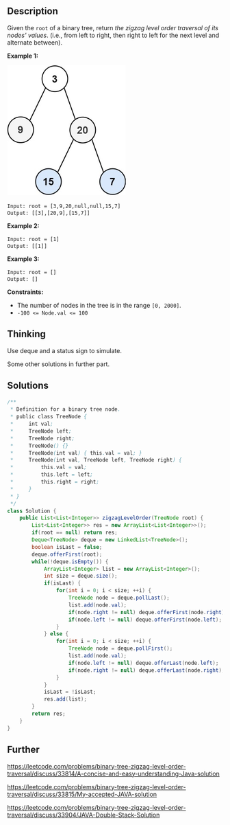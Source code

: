 ## Description

Given the `root` of a binary tree, return *the zigzag level order traversal of its nodes' values*. (i.e., from left to right, then right to left for the next level and alternate between).

 

**Example 1:**

![img](../Resources/Images/No.103-Binary_Tree_Zigzag_Level_Order_Traversal/tree1.jpg)

```
Input: root = [3,9,20,null,null,15,7]
Output: [[3],[20,9],[15,7]]
```

**Example 2:**

```
Input: root = [1]
Output: [[1]]
```

**Example 3:**

```
Input: root = []
Output: []
```

 

**Constraints:**

- The number of nodes in the tree is in the range `[0, 2000]`.
- `-100 <= Node.val <= 100`

## Thinking

Use deque and a status sign to simulate.

Some other solutions in further part.

## Solutions

~~~java
/**
 * Definition for a binary tree node.
 * public class TreeNode {
 *     int val;
 *     TreeNode left;
 *     TreeNode right;
 *     TreeNode() {}
 *     TreeNode(int val) { this.val = val; }
 *     TreeNode(int val, TreeNode left, TreeNode right) {
 *         this.val = val;
 *         this.left = left;
 *         this.right = right;
 *     }
 * }
 */
class Solution {
    public List<List<Integer>> zigzagLevelOrder(TreeNode root) {
        List<List<Integer>> res = new ArrayList<List<Integer>>();
        if(root == null) return res;
        Deque<TreeNode> deque = new LinkedList<TreeNode>();
        boolean isLast = false;
        deque.offerFirst(root);
        while(!deque.isEmpty()) {
            ArrayList<Integer> list = new ArrayList<Integer>();
            int size = deque.size();
            if(isLast) {
                for(int i = 0; i < size; ++i) {
                    TreeNode node = deque.pollLast();
                    list.add(node.val);
                    if(node.right != null) deque.offerFirst(node.right);
                    if(node.left != null) deque.offerFirst(node.left);
                }
            } else {
                for(int i = 0; i < size; ++i) {
                    TreeNode node = deque.pollFirst();
                    list.add(node.val);
                    if(node.left != null) deque.offerLast(node.left);
                    if(node.right != null) deque.offerLast(node.right);
                }
            }
            isLast = !isLast;
            res.add(list);
        }
        return res;
    }
}
~~~



## Further

https://leetcode.com/problems/binary-tree-zigzag-level-order-traversal/discuss/33814/A-concise-and-easy-understanding-Java-solution

https://leetcode.com/problems/binary-tree-zigzag-level-order-traversal/discuss/33815/My-accepted-JAVA-solution

https://leetcode.com/problems/binary-tree-zigzag-level-order-traversal/discuss/33904/JAVA-Double-Stack-Solution
